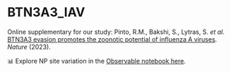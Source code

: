 # BTN3A3_IAV

Online supplementary for our study: Pinto, R.M., Bakshi, S., Lytras, S. *et al.* [BTN3A3 evasion promotes the zoonotic potential of influenza A viruses](https://www.nature.com/articles/s41586-023-06261-8). *Nature* (2023).

📊 Explore NP site variation in the [Observable notebook here](https://observablehq.com/@spyros-lytras/flu-np-site-variation).
